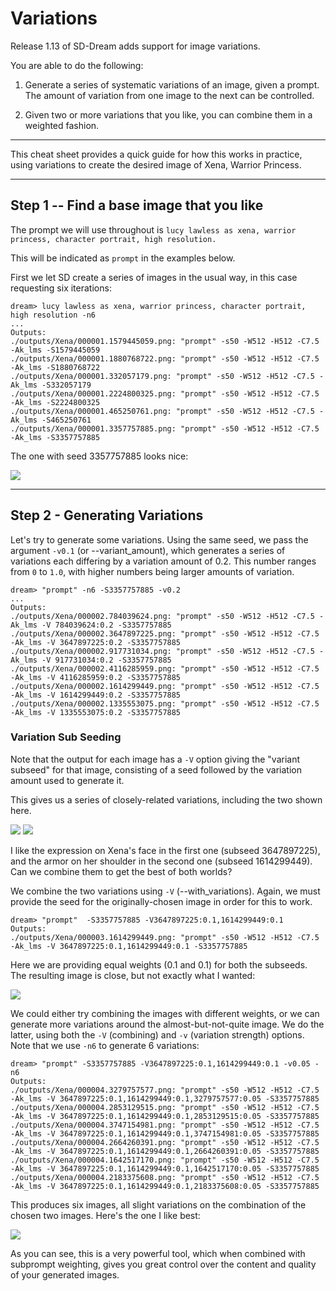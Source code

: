 # **Variations**

Release 1.13 of SD-Dream adds support for image variations.

You are able to do the following:

1. Generate a series of systematic variations of an image, given a prompt. The amount of variation from one image to the next can be controlled.

2. Given two or more variations that you like, you can combine them in a weighted fashion.

---

This cheat sheet provides a quick guide for how this works in practice, using variations to create the desired image of Xena, Warrior Princess.

---

## Step 1 -- Find a base image that you like

The prompt we will use throughout is `lucy lawless as xena, warrior princess, character portrait, high resolution.`

This will be indicated as `prompt` in the examples below.

First we let SD create a series of images in the usual way, in this case requesting six iterations:

```
dream> lucy lawless as xena, warrior princess, character portrait, high resolution -n6
...
Outputs:
./outputs/Xena/000001.1579445059.png: "prompt" -s50 -W512 -H512 -C7.5 -Ak_lms -S1579445059
./outputs/Xena/000001.1880768722.png: "prompt" -s50 -W512 -H512 -C7.5 -Ak_lms -S1880768722
./outputs/Xena/000001.332057179.png: "prompt" -s50 -W512 -H512 -C7.5 -Ak_lms -S332057179
./outputs/Xena/000001.2224800325.png: "prompt" -s50 -W512 -H512 -C7.5 -Ak_lms -S2224800325
./outputs/Xena/000001.465250761.png: "prompt" -s50 -W512 -H512 -C7.5 -Ak_lms -S465250761
./outputs/Xena/000001.3357757885.png: "prompt" -s50 -W512 -H512 -C7.5 -Ak_lms -S3357757885
```

The one with seed 3357757885 looks nice:

<img src="../assets/variation_walkthru/000001.3357757885.png"/>

---

## Step 2 - Generating Variations

Let's try to generate some variations. Using the same seed, we pass the argument `-v0.1` (or --variant_amount), which generates a series of
variations each differing by a variation amount of 0.2. This number ranges from `0` to `1.0`, with higher numbers being larger amounts of
variation.

```
dream> "prompt" -n6 -S3357757885 -v0.2
...
Outputs:
./outputs/Xena/000002.784039624.png: "prompt" -s50 -W512 -H512 -C7.5 -Ak_lms -V 784039624:0.2 -S3357757885
./outputs/Xena/000002.3647897225.png: "prompt" -s50 -W512 -H512 -C7.5 -Ak_lms -V 3647897225:0.2 -S3357757885
./outputs/Xena/000002.917731034.png: "prompt" -s50 -W512 -H512 -C7.5 -Ak_lms -V 917731034:0.2 -S3357757885
./outputs/Xena/000002.4116285959.png: "prompt" -s50 -W512 -H512 -C7.5 -Ak_lms -V 4116285959:0.2 -S3357757885
./outputs/Xena/000002.1614299449.png: "prompt" -s50 -W512 -H512 -C7.5 -Ak_lms -V 1614299449:0.2 -S3357757885
./outputs/Xena/000002.1335553075.png: "prompt" -s50 -W512 -H512 -C7.5 -Ak_lms -V 1335553075:0.2 -S3357757885
```

### **Variation Sub Seeding**

Note that the output for each image has a `-V` option giving the "variant subseed" for that image, consisting of a seed followed by the
variation amount used to generate it.

This gives us a series of closely-related variations, including the two shown here.

<img src="../assets/variation_walkthru/000002.3647897225.png">
<img src="../assets/variation_walkthru/000002.1614299449.png">

I like the expression on Xena's face in the first one (subseed 3647897225), and the armor on her shoulder in the second one (subseed 1614299449). Can we combine them to get the best of both worlds?

We combine the two variations using `-V` (--with_variations). Again, we must provide the seed for the originally-chosen image in order for
this to work.

```
dream> "prompt"  -S3357757885 -V3647897225:0.1,1614299449:0.1
Outputs:
./outputs/Xena/000003.1614299449.png: "prompt" -s50 -W512 -H512 -C7.5 -Ak_lms -V 3647897225:0.1,1614299449:0.1 -S3357757885
```

Here we are providing equal weights (0.1 and 0.1) for both the subseeds. The resulting image is close, but not exactly what I wanted:

<img src="../assets/variation_walkthru/000003.1614299449.png">

We could either try combining the images with different weights, or we can generate more variations around the almost-but-not-quite image. We do the latter, using both the `-V` (combining) and `-v` (variation strength) options. Note that we use `-n6` to generate 6 variations:

```
dream> "prompt" -S3357757885 -V3647897225:0.1,1614299449:0.1 -v0.05 -n6
Outputs:
./outputs/Xena/000004.3279757577.png: "prompt" -s50 -W512 -H512 -C7.5 -Ak_lms -V 3647897225:0.1,1614299449:0.1,3279757577:0.05 -S3357757885
./outputs/Xena/000004.2853129515.png: "prompt" -s50 -W512 -H512 -C7.5 -Ak_lms -V 3647897225:0.1,1614299449:0.1,2853129515:0.05 -S3357757885
./outputs/Xena/000004.3747154981.png: "prompt" -s50 -W512 -H512 -C7.5 -Ak_lms -V 3647897225:0.1,1614299449:0.1,3747154981:0.05 -S3357757885
./outputs/Xena/000004.2664260391.png: "prompt" -s50 -W512 -H512 -C7.5 -Ak_lms -V 3647897225:0.1,1614299449:0.1,2664260391:0.05 -S3357757885
./outputs/Xena/000004.1642517170.png: "prompt" -s50 -W512 -H512 -C7.5 -Ak_lms -V 3647897225:0.1,1614299449:0.1,1642517170:0.05 -S3357757885
./outputs/Xena/000004.2183375608.png: "prompt" -s50 -W512 -H512 -C7.5 -Ak_lms -V 3647897225:0.1,1614299449:0.1,2183375608:0.05 -S3357757885
```

This produces six images, all slight variations on the combination of the chosen two images. Here's the one I like best:

<img src="../assets/variation_walkthru/000004.3747154981.png">

As you can see, this is a very powerful tool, which when combined with subprompt weighting, gives you great control over the content and
quality of your generated images.
